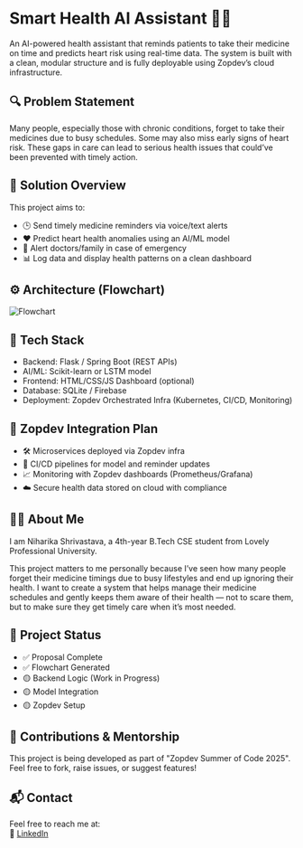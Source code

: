 # Smart Health AI Assistant 💊🧠

An AI-powered health assistant that reminds patients to take their medicine on time and predicts heart risk using real-time data. The system is built with a clean, modular structure and is fully deployable using Zopdev’s cloud infrastructure.



## 🔍 Problem Statement

Many people, especially those with chronic conditions, forget to take their medicines due to busy schedules. Some may also miss early signs of heart risk. These gaps in care can lead to serious health issues that could’ve been prevented with timely action.



## 🎯 Solution Overview

This project aims to:
- 🕒 Send timely medicine reminders via voice/text alerts
- ❤️ Predict heart health anomalies using an AI/ML model
- 🚨 Alert doctors/family in case of emergency
- 📊 Log data and display health patterns on a clean dashboard



## ⚙️ Architecture (Flowchart)

![Flowchart](flowchart.png)



## 🧩 Tech Stack

- Backend: Flask / Spring Boot (REST APIs)
- AI/ML: Scikit-learn or LSTM model
- Frontend: HTML/CSS/JS Dashboard (optional)
- Database: SQLite / Firebase
- Deployment: Zopdev Orchestrated Infra (Kubernetes, CI/CD, Monitoring)



## 🚀 Zopdev Integration Plan

- 🛠️ Microservices deployed via Zopdev infra
- 🔁 CI/CD pipelines for model and reminder updates
- 📈 Monitoring with Zopdev dashboards (Prometheus/Grafana)
- ☁️ Secure health data stored on cloud with compliance



## 👩‍💻 About Me

I am Niharika Shrivastava, a 4th-year B.Tech CSE student from Lovely Professional University.

This project matters to me personally because I’ve seen how many people forget their medicine timings due to busy lifestyles and end up ignoring their health. I want to create a system that helps manage their medicine schedules and gently keeps them aware of their health — not to scare them, but to make sure they get timely care when it’s most needed.



## 📌 Project Status

- ✅ Proposal Complete  
- ✅ Flowchart Generated  
- 🟡 Backend Logic (Work in Progress)  
- 🟡 Model Integration  
- 🟡 Zopdev Setup



## 🤝 Contributions & Mentorship

This project is being developed as part of "Zopdev Summer of Code 2025".  
Feel free to fork, raise issues, or suggest features!



## 📬 Contact

Feel free to reach me at:    
💼 [LinkedIn](https://linkedin.com/in/sniharika)
